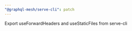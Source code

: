 ```yaml
---
"@graphql-mesh/serve-cli": patch
---
```


Export useForwardHeaders and useStaticFiles from serve-cli
